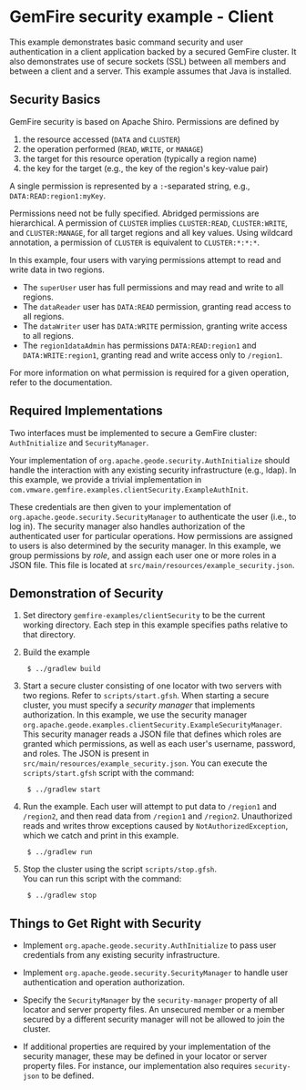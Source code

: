 <!--
  ~ Copyright (c) VMware, Inc. 2023. All rights reserved.
  -->
<!--
Licensed to the Apache Software Foundation (ASF) under one or more
contributor license agreements.  See the NOTICE file distributed with
this work for additional information regarding copyright ownership.
The ASF licenses this file to You under the Apache License, Version 2.0
(the "License"); you may not use this file except in compliance with
the License.  You may obtain a copy of the License at

     http://www.apache.org/licenses/LICENSE-2.0

Unless required by applicable law or agreed to in writing, software
distributed under the License is distributed on an "AS IS" BASIS,
WITHOUT WARRANTIES OR CONDITIONS OF ANY KIND, either express or implied.
See the License for the specific language governing permissions and
limitations under the License.
-->

# GemFire security example - Client

This example demonstrates basic command security and user authentication in a client application
backed by a secured GemFire cluster. It also demonstrates use of secure sockets (SSL) between all
members and between a client and a server.  This example assumes that Java is installed.

## Security Basics

GemFire security is based on Apache Shiro.
Permissions are defined by

1. the resource accessed (`DATA` and `CLUSTER`)
2. the operation performed (`READ`, `WRITE`, or `MANAGE`)
3. the target for this resource operation (typically a region name)
4. the key for the target (e.g., the key of the region's key-value pair)
  
A single permission is represented by a `:`-separated string, e.g., `DATA:READ:region1:myKey`.

Permissions need not be fully specified.
Abridged permissions are hierarchical.
A permission of `CLUSTER` implies `CLUSTER:READ`, `CLUSTER:WRITE`, and `CLUSTER:MANAGE`,
 for all target regions and all key values.
Using wildcard annotation, a permission of `CLUSTER` is equivalent to `CLUSTER:*:*:*`.


In this example, four users with varying permissions attempt to read and write data
 in two regions.
* The `superUser` user has full permissions and may read and write to all regions.
* The `dataReader` user has `DATA:READ` permission, granting read access to all regions.
* The `dataWriter` user has `DATA:WRITE` permission, granting write access to all regions.
* The `region1dataAdmin` has permissions `DATA:READ:region1` and `DATA:WRITE:region1`,
 granting read and write access only to `/region1`.

For more information on what permission is required for a given operation,
 refer to the documentation.

## Required Implementations

  Two interfaces must be implemented to secure a GemFire cluster: `AuthInitialize`
   and `SecurityManager`.
  
  Your implementation of `org.apache.geode.security.AuthInitialize` should handle the interaction
   with any existing security infrastructure (e.g., ldap).  In this example, we provide a trivial
   implementation in `com.vmware.gemfire.examples.clientSecurity.ExampleAuthInit`.

  These credentials are then given to your implementation
   of `org.apache.geode.security.SecurityManager`
   to authenticate the user (i.e., to log in).
  The security manager also handles authorization of the authenticated user 
  for particular operations.
  How permissions are assigned to users is also determined by the security manager.
    In this example,
   we group permissions by *role*, and assign each user one or more roles in a JSON file.
  This file is located at `src/main/resources/example_security.json`.

## Demonstration of Security
1. Set directory `gemfire-examples/clientSecurity` to be the current working directory.
Each step in this example specifies paths relative to that directory.

2. Build the example

        $ ../gradlew build

3. Start a secure cluster consisting of one locator with two servers with two regions.
 Refer to `scripts/start.gfsh`.
 When starting a secure cluster, you must specify a *security manager*
  that implements authorization.
 In this example, we use the security manager
  `org.apache.geode.examples.clientSecurity.ExampleSecurityManager`.
 This security manager reads a JSON file that defines which roles are granted which permissions,
 as well as each user's username, password, and roles.
 The JSON is present in `src/main/resources/example_security.json`.
 You can execute the `scripts/start.gfsh` script with the command:
 
        $ ../gradlew start

4. Run the example.  Each user will attempt to put data to `/region1` and `/region2`,
 and then read data from `/region1` and `/region2`.  Unauthorized reads and writes throw
 exceptions caused by `NotAuthorizedException`, which we catch and print in this example.

        $ ../gradlew run

5. Stop the cluster using the script `scripts/stop.gfsh`.  
You can run this script with the command:

        $ ../gradlew stop

## Things to Get Right with Security

- Implement `org.apache.geode.security.AuthInitialize` to pass user credentials from any existing
 security infrastructure.

- Implement `org.apache.geode.security.SecurityManager` to handle user authentication
 and operation authorization.

- Specify the `SecurityManager` by the `security-manager` property of all locator and server
property files.  An unsecured member or a member secured by a different security manager will not
be allowed to join the cluster.

- If additional properties are required by your implementation of the security manager,
  these may be defined in your locator or server property files.
  For instance, our implementation also requires `security-json` to be defined.

